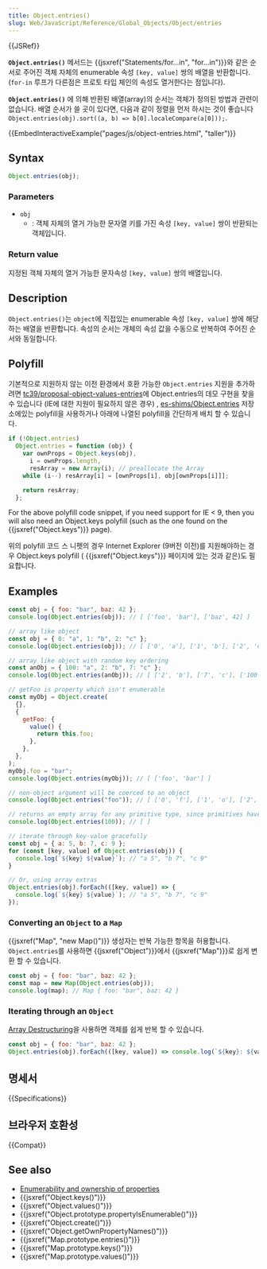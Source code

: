 ```yaml
---
title: Object.entries()
slug: Web/JavaScript/Reference/Global_Objects/Object/entries
---
```


{{JSRef}}

**`Object.entries()`** 메서드는 {{jsxref("Statements/for...in", "for...in")}}와 같은 순서로 주어진 객체 자체의 enumerable 속성 `[key, value]` 쌍의 배열을 반환합니다. (`for-in` 루프가 다른점은 프로토 타입 체인의 속성도 열거한다는 점입니다).

**`Object.entries()`** 에 의해 반환된 배열(array)의 순서는 객체가 정의된 방법과 관련이 없습니다. 배열 순서가 쓸 곳이 있다면, 다음과 같이 정렬을 먼저 하시는 것이 좋습니다 `Object.entries(obj).sort((a, b) => b[0].localeCompare(a[0]));`.

{{EmbedInteractiveExample("pages/js/object-entries.html", "taller")}}

## Syntax

```js
Object.entries(obj);
```

### Parameters

- `obj`
  - : 객체 자체의 열거 가능한 문자열 키를 가진 속성 `[key, value]` 쌍이 반환되는 객체입니다.

### Return value

지정된 객체 자체의 열거 가능한 문자속성 `[key, value]` 쌍의 배열입니다.

## Description

`Object.entries()`는 `object`에 직접있는 enumerable 속성 `[key, value]` 쌍에 해당하는 배열을 반환합니다. 속성의 순서는 개체의 속성 값을 수동으로 반복하여 주어진 순서와 동일합니다.

## Polyfill

기본적으로 지원하지 않는 이전 환경에서 호환 가능한 `Object.entries` 지원을 추가하려면 [tc39/proposal-object-values-entries](https://github.com/tc39/proposal-object-values-entries)에 Object.entries의 데모 구현을 찾을 수 있습니다 (IE에 대한 지원이 필요하지 않은 경우) , [es-shims/Object.entries](https://github.com/es-shims/Object.entries) 저장소에있는 polyfill을 사용하거나 아래에 나열된 polyfill을 간단하게 배치 할 수 있습니다.

```js
if (!Object.entries)
  Object.entries = function (obj) {
    var ownProps = Object.keys(obj),
      i = ownProps.length,
      resArray = new Array(i); // preallocate the Array
    while (i--) resArray[i] = [ownProps[i], obj[ownProps[i]]];

    return resArray;
  };
```

For the above polyfill code snippet, if you need support for IE < 9, then you will also need an Object.keys polyfill (such as the one found on the {{jsxref("Object.keys")}} page).

위의 polyfill 코드 스 니펫의 경우 Internet Explorer (9버전 이전)를 지원해야하는 경우 Object.keys polyfill ( {{jsxref("Object.keys")}} 페이지에 있는 것과 같은)도 필요합니다.

## Examples

```js
const obj = { foo: "bar", baz: 42 };
console.log(Object.entries(obj)); // [ ['foo', 'bar'], ['baz', 42] ]

// array like object
const obj = { 0: "a", 1: "b", 2: "c" };
console.log(Object.entries(obj)); // [ ['0', 'a'], ['1', 'b'], ['2', 'c'] ]

// array like object with random key ordering
const anObj = { 100: "a", 2: "b", 7: "c" };
console.log(Object.entries(anObj)); // [ ['2', 'b'], ['7', 'c'], ['100', 'a'] ]

// getFoo is property which isn't enumerable
const myObj = Object.create(
  {},
  {
    getFoo: {
      value() {
        return this.foo;
      },
    },
  },
);
myObj.foo = "bar";
console.log(Object.entries(myObj)); // [ ['foo', 'bar'] ]

// non-object argument will be coerced to an object
console.log(Object.entries("foo")); // [ ['0', 'f'], ['1', 'o'], ['2', 'o'] ]

// returns an empty array for any primitive type, since primitives have no own properties
console.log(Object.entries(100)); // [ ]

// iterate through key-value gracefully
const obj = { a: 5, b: 7, c: 9 };
for (const [key, value] of Object.entries(obj)) {
  console.log(`${key} ${value}`); // "a 5", "b 7", "c 9"
}

// Or, using array extras
Object.entries(obj).forEach(([key, value]) => {
  console.log(`${key} ${value}`); // "a 5", "b 7", "c 9"
});
```

### Converting an `Object` to a `Map`

{{jsxref("Map", "new Map()")}} 생성자는 반복 가능한 항목을 허용합니다. `Object.entries`를 사용하면 {{jsxref("Object")}}에서 {{jsxref("Map")}}로 쉽게 변환 할 수 있습니다.

```js
const obj = { foo: "bar", baz: 42 };
const map = new Map(Object.entries(obj));
console.log(map); // Map { foo: "bar", baz: 42 }
```

### Iterating through an `Object`

[Array Destructuring](/ko/docs/Web/JavaScript/Reference/Operators/Destructuring_assignment#Array_destructuring)을 사용하면 객체를 쉽게 반복 할 수 있습니다.

```js
const obj = { foo: "bar", baz: 42 };
Object.entries(obj).forEach(([key, value]) => console.log(`${key}: ${value}`)); // "foo: bar", "baz: 42"
```

## 명세서

{{Specifications}}

## 브라우저 호환성

{{Compat}}

## See also

- [Enumerability and ownership of properties](/ko/docs/Web/JavaScript/Enumerability_and_ownership_of_properties)
- {{jsxref("Object.keys()")}}
- {{jsxref("Object.values()")}}
- {{jsxref("Object.prototype.propertyIsEnumerable()")}}
- {{jsxref("Object.create()")}}
- {{jsxref("Object.getOwnPropertyNames()")}}
- {{jsxref("Map.prototype.entries()")}}
- {{jsxref("Map.prototype.keys()")}}
- {{jsxref("Map.prototype.values()")}}
